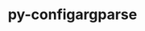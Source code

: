 ---
title: "py-configargparse"
layout: cache
categories: [package, develop-2024-01-28]
meta: {"versions": ["1.2.3"], "compilers": ["gcc@=7.3.1", "gcc@=7.5.0"], "oss": ["amzn2", "ubuntu18.04"], "platforms": ["linux"], "targets": ["aarch64", "neoverse_n1", "x86_64_v3"], "stacks": ["aws-isc", "aws-isc-aarch64", "developer-tools", "root"], "num_specs": 4, "num_specs_by_stack": {"root": 4, "aws-isc-aarch64": 2, "aws-isc": 1, "developer-tools": 1}}
spec_details: [{"hash": "l6esulemorxdo2vwn73qx5k5vwf5oh3e", "compiler": "gcc@=7.3.1", "versions": ["1.2.3"], "os": "amzn2", "platform": "linux", "target": "aarch64", "variants": ["build_system=python_pip"], "stacks": ["root", "aws-isc-aarch64"], "size": "-", "tarball": "https://binaries.spack.io/releases/develop-2024-01-28/build_cache/linux-amzn2-aarch64/gcc-7.3.1/py-configargparse-1.2.3/linux-amzn2-aarch64-gcc-7.3.1-py-configargparse-1.2.3-l6esulemorxdo2vwn73qx5k5vwf5oh3e.spack"}, {"hash": "g3rm5gfimpmivxukjiikpxbrnipanngl", "compiler": "gcc@=7.3.1", "versions": ["1.2.3"], "os": "amzn2", "platform": "linux", "target": "neoverse_n1", "variants": ["build_system=python_pip"], "stacks": ["root", "aws-isc-aarch64"], "size": "-", "tarball": "https://binaries.spack.io/releases/develop-2024-01-28/build_cache/linux-amzn2-neoverse_n1/gcc-7.3.1/py-configargparse-1.2.3/linux-amzn2-neoverse_n1-gcc-7.3.1-py-configargparse-1.2.3-g3rm5gfimpmivxukjiikpxbrnipanngl.spack"}, {"hash": "b7mbqz35njrwfm2xsrlatauxwfcvshap", "compiler": "gcc@=7.3.1", "versions": ["1.2.3"], "os": "amzn2", "platform": "linux", "target": "x86_64_v3", "variants": ["build_system=python_pip"], "stacks": ["aws-isc", "root"], "size": "-", "tarball": "https://binaries.spack.io/releases/develop-2024-01-28/build_cache/linux-amzn2-x86_64_v3/gcc-7.3.1/py-configargparse-1.2.3/linux-amzn2-x86_64_v3-gcc-7.3.1-py-configargparse-1.2.3-b7mbqz35njrwfm2xsrlatauxwfcvshap.spack"}, {"hash": "mbwkavfsdssstu3pbgkuoy4kuw4erscc", "compiler": "gcc@=7.5.0", "versions": ["1.2.3"], "os": "ubuntu18.04", "platform": "linux", "target": "x86_64_v3", "variants": ["build_system=python_pip"], "stacks": ["developer-tools", "root"], "size": "-", "tarball": "https://binaries.spack.io/releases/develop-2024-01-28/build_cache/linux-ubuntu18.04-x86_64_v3/gcc-7.5.0/py-configargparse-1.2.3/linux-ubuntu18.04-x86_64_v3-gcc-7.5.0-py-configargparse-1.2.3-mbwkavfsdssstu3pbgkuoy4kuw4erscc.spack"}]
---